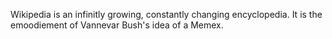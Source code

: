Wikipedia is an infinitly growing, constantly changing encyclopedia. It is the emoodiement of Vannevar Bush's idea of a Memex. 
